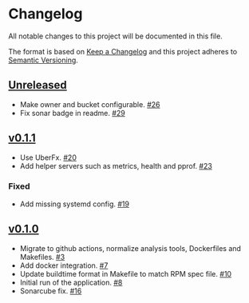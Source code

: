 # Changelog

All notable changes to this project will be documented in this file.

The format is based on [Keep a Changelog](http://keepachangelog.com/en/1.0.0/)
and this project adheres to [Semantic Versioning](http://semver.org/spec/v2.0.0.html).

## [Unreleased]
- Make owner and bucket configurable. [#26](https://github.com/xmidt-org/hecate/pull/26)
- Fix sonar badge in readme. [#29](https://github.com/xmidt-org/hecate/pull/29)

## [v0.1.1]
- Use UberFx. [#20](https://github.com/xmidt-org/hecate/pull/20)
- Add helper servers such as metrics, health and pprof. [#23](https://github.com/xmidt-org/hecate/pull/23)

### Fixed
- Add missing systemd config. [#19](https://github.com/xmidt-org/hecate/pull/19)

## [v0.1.0]
- Migrate to github actions, normalize analysis tools, Dockerfiles and Makefiles. [#3](https://github.com/xmidt-org/hecate/pull/3)
- Add docker integration. [#7](https://github.com/xmidt-org/hecate/pull/7)
- Update buildtime format in Makefile to match RPM spec file. [#10](https://github.com/xmidt-org/hecate/pull/10)
- Initial run of the application. [#8](https://github.com/xmidt-org/hecate/pull/8)
- Sonarcube fix. [#16](https://github.com/xmidt-org/hecate/pull/16)

[Unreleased]: https://github.com/xmidt-org/hecate/compare/v0.1.1...HEAD
[v0.1.1]: https://github.com/xmidt-org/hecate/compare/v0.1.0...v0.1.1
[v0.1.0]: https://github.com/xmidt-org/hecate/compare/v0.1.0...v0.1.0
